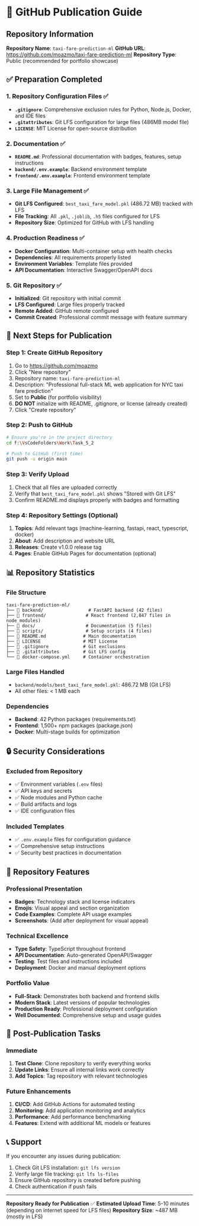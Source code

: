 # 🚀 GitHub Publication Guide

## Repository Information

**Repository Name**: `taxi-fare-prediction-ml`
**GitHub URL**: https://github.com/moazmo/taxi-fare-prediction-ml
**Repository Type**: Public (recommended for portfolio showcase)

## ✅ Preparation Completed

### 1. Repository Configuration Files ✅
- **`.gitignore`**: Comprehensive exclusion rules for Python, Node.js, Docker, and IDE files
- **`.gitattributes`**: Git LFS configuration for large files (486MB model file)
- **`LICENSE`**: MIT License for open-source distribution

### 2. Documentation ✅
- **`README.md`**: Professional documentation with badges, features, setup instructions
- **`backend/.env.example`**: Backend environment template
- **`frontend/.env.example`**: Frontend environment template

### 3. Large File Management ✅
- **Git LFS Configured**: `best_taxi_fare_model.pkl` (486.72 MB) tracked with LFS
- **File Tracking**: All `.pkl`, `.joblib`, `.h5` files configured for LFS
- **Repository Size**: Optimized for GitHub with LFS handling

### 4. Production Readiness ✅
- **Docker Configuration**: Multi-container setup with health checks
- **Dependencies**: All requirements properly listed
- **Environment Variables**: Template files provided
- **API Documentation**: Interactive Swagger/OpenAPI docs

### 5. Git Repository ✅
- **Initialized**: Git repository with initial commit
- **LFS Configured**: Large files properly tracked
- **Remote Added**: GitHub remote configured
- **Commit Created**: Professional commit message with feature summary

## 🚀 Next Steps for Publication

### Step 1: Create GitHub Repository
1. Go to https://github.com/moazmo
2. Click "New repository"
3. Repository name: `taxi-fare-prediction-ml`
4. Description: "Professional full-stack ML web application for NYC taxi fare prediction"
5. Set to **Public** (for portfolio visibility)
6. **DO NOT** initialize with README, .gitignore, or license (already created)
7. Click "Create repository"

### Step 2: Push to GitHub
```bash
# Ensure you're in the project directory
cd f:\VsCodeFolders\Work\Task_5_2

# Push to GitHub (first time)
git push -u origin main
```

### Step 3: Verify Upload
1. Check that all files are uploaded correctly
2. Verify that `best_taxi_fare_model.pkl` shows "Stored with Git LFS"
3. Confirm README.md displays properly with badges and formatting

### Step 4: Repository Settings (Optional)
1. **Topics**: Add relevant tags (machine-learning, fastapi, react, typescript, docker)
2. **About**: Add description and website URL
3. **Releases**: Create v1.0.0 release tag
4. **Pages**: Enable GitHub Pages for documentation (optional)

## 📊 Repository Statistics

### File Structure
```
taxi-fare-prediction-ml/
├── 📁 backend/                 # FastAPI backend (42 files)
├── 📁 frontend/               # React frontend (2,847 files in node_modules)
├── 📁 docs/                   # Documentation (5 files)
├── 📁 scripts/                # Setup scripts (4 files)
├── 📄 README.md              # Main documentation
├── 📄 LICENSE                # MIT License
├── 📄 .gitignore             # Git exclusions
├── 📄 .gitattributes         # Git LFS config
└── 📄 docker-compose.yml     # Container orchestration
```

### Large Files Handled
- `backend/models/best_taxi_fare_model.pkl`: 486.72 MB (Git LFS)
- All other files: < 1 MB each

### Dependencies
- **Backend**: 42 Python packages (requirements.txt)
- **Frontend**: 1,500+ npm packages (package.json)
- **Docker**: Multi-stage builds for optimization

## 🔒 Security Considerations

### Excluded from Repository
- ✅ Environment variables (`.env` files)
- ✅ API keys and secrets
- ✅ Node modules and Python cache
- ✅ Build artifacts and logs
- ✅ IDE configuration files

### Included Templates
- ✅ `.env.example` files for configuration guidance
- ✅ Comprehensive setup instructions
- ✅ Security best practices in documentation

## 🎯 Repository Features

### Professional Presentation
- **Badges**: Technology stack and license indicators
- **Emojis**: Visual appeal and section organization
- **Code Examples**: Complete API usage examples
- **Screenshots**: (Add after deployment for visual appeal)

### Technical Excellence
- **Type Safety**: TypeScript throughout frontend
- **API Documentation**: Auto-generated OpenAPI/Swagger
- **Testing**: Test files and instructions included
- **Deployment**: Docker and manual deployment options

### Portfolio Value
- **Full-Stack**: Demonstrates both backend and frontend skills
- **Modern Stack**: Latest versions of popular technologies
- **Production Ready**: Professional deployment configuration
- **Well Documented**: Comprehensive setup and usage guides

## 🚀 Post-Publication Tasks

### Immediate
1. **Test Clone**: Clone repository to verify everything works
2. **Update Links**: Ensure all internal links work correctly
3. **Add Topics**: Tag repository with relevant technologies

### Future Enhancements
1. **CI/CD**: Add GitHub Actions for automated testing
2. **Monitoring**: Add application monitoring and analytics
3. **Performance**: Add performance benchmarking
4. **Features**: Extend with additional ML models or features

## 📞 Support

If you encounter any issues during publication:
1. Check Git LFS installation: `git lfs version`
2. Verify large file tracking: `git lfs ls-files`
3. Ensure GitHub repository is created before pushing
4. Check authentication if push fails

---

**Repository Ready for Publication** ✅
**Estimated Upload Time**: 5-10 minutes (depending on internet speed for LFS files)
**Repository Size**: ~487 MB (mostly in LFS)
